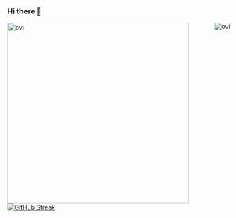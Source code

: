 ### Hi there 👋

<!-- ![GitHub stats](https://github-readme-stats.vercel.app/api?username=tankubopa777&theme=gotham&show_icons=true&count_private=true&hide_title=true&hide_border=true) -->
  

  <p><img align="right" src="https://github-readme-stats.vercel.app/api/top-langs?username=MiracleX77&show_icons=true&locale=en&layout=compact&theme=chartreuse-dark" alt="ovi" /></p>  <p>&nbsp;<img align="left" src="https://github-readme-stats.vercel.app/api?username=MiracleX77&show_icons=true&locale=en&theme=chartreuse-dark" alt="ovi" width="410" /></p>
  
  [![GitHub Streak](https://github-readme-streak-stats.herokuapp.com/?user=MiracleX77&currStreakNum=2FD3EB&fire=pink&sideLabels=F00&theme=dark)](https://git.io/streak-stats)

<!--
**MiracleX77/MiracleX77** is a ✨ _special_ ✨ repository because its `README.md` (this file) appears on your GitHub profile.

Here are some ideas to get you started:

- 🔭 I’m currently working on ...
- 🌱 I’m currently learning ...
- 👯 I’m looking to collaborate on ...
- 🤔 I’m looking for help with ...
- 💬 Ask me about ...
- 📫 How to reach me: ...
- 😄 Pronouns: ...
- ⚡ Fun fact: ...
-->
